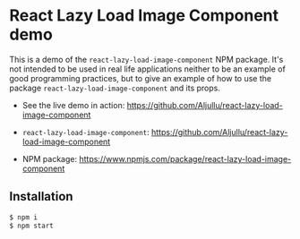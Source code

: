 # React Lazy Load Image Component demo

This is a demo of the `react-lazy-load-image-component` NPM package. It's not intended to be used in real life applications neither to be an example of good programming practices, but to give an example of how to use the package `react-lazy-load-image-component` and its props.

* See the live demo in action: https://github.com/Aljullu/react-lazy-load-image-component

* `react-lazy-load-image-component`: https://github.com/Aljullu/react-lazy-load-image-component

* NPM package: https://www.npmjs.com/package/react-lazy-load-image-component


## Installation

```bash
$ npm i
$ npm start

